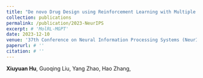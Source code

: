 ```yaml
---
title: "De novo Drug Design using Reinforcement Learning with Multiple GPT Agents"
collection: publications
permalink: /publication/2023-NeurIPS
excerpt: # 'MolRL-MGPT'
date: 2023-12-10
venue: '37th Conference on Neural Information Processing Systems (NeurIPS 2023)'
paperurl: # ''
citation: # ''
---
```


**Xiuyuan Hu**, Guoqing Liu, Yang Zhao, Hao Zhang, 
